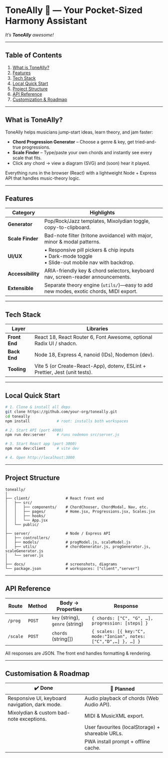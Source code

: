 # ToneAlly 🎸 — Your Pocket-Sized Harmony Assistant  
*It’s **ToneAlly** awesome!*

---

## Table of Contents
1. [What is ToneAlly?](#what-is-toneally)
2. [Features](#features)
3. [Tech Stack](#tech-stack)
4. [Local Quick Start](#local-quick-start)
5. [Project Structure](#project-structure)
6. [API Reference](#api-reference)
7. [Customization & Roadmap](#customization--roadmap)

---

## What is ToneAlly?
ToneAlly helps musicians jump-start ideas, learn theory, and jam faster:

* **Chord Progression Generator** – Choose a genre & key, get tried-and-true progressions.
* **Scale Finder** – Type/paste your own chords and instantly see every scale that fits.
* Click any chord → view a diagram (SVG) and (soon) hear it played.

Everything runs in the browser (React) with a lightweight Node + Express API that handles music-theory logic.

---

## Features
| Category | Highlights |
|----------|------------|
| **Generator** | Pop/Rock/Jazz templates, Mixolydian toggle, copy-to-clipboard. |
| **Scale Finder** | Bad-note filter (tritone avoidance) with major, minor & modal patterns. |
| **UI/UX** | • Responsive pill pickers & chip inputs<br>• Dark-mode toggle<br>• Slide-out mobile nav with backdrop. |
| **Accessibility** | ARIA-friendly key & chord selectors, keyboard nav, screen-reader announcements. |
| **Extensible** | Separate theory engine (`utils/`)—easy to add new modes, exotic chords, MIDI export. |

---

## Tech Stack
| Layer | Libraries |
|-------|-----------|
| **Front End** | React 18, React Router 6, Font Awesome, optional Radix UI / shadcn. |
| **Back End** | Node 18, Express 4, nanoid (IDs), Nodemon (dev). |
| **Tooling**  | Vite 5 (or Create-React-App), dotenv, ESLint + Prettier, Jest (unit tests). |

---

## Local Quick Start

```bash
# 1. Clone & install all deps
git clone https://github.com/your-org/toneally.git
cd toneally
npm install            # root: installs both workspaces

# 2. Start API (port 4000)
npm run dev:server     # runs nodemon src/server.js

# 3. Start React app (port 3000)
npm run dev:client     # vite dev

# 4. Open http://localhost:3000
```

---

## Project Structure

```
toneally/
│
├── client/                # React front end
│   ├── src/
│   │   ├── components/    # ChordChooser, ChordModal, Nav, etc.
│   │   ├── pages/         # Home.jsx, Progressions.jsx, Scales.jsx
│   │   ├── hooks/
│   │   └── App.jsx
│   └── public/
│
├── server/                # Node / Express API
│   ├── controllers/
│   ├── models/            # progModel.js, scaleModel.js
│   ├── utils/             # chordGenerator.js, progGenerator.js, scaleGenerator.js
│   └── server.js
│
├── docs/                  # screenshots, diagrams
└── package.json           # workspaces: ["client","server"]
```

---

## API Reference

| Route    | Method | Body → Properties                | Response                                                         |
| -------- | ------ | -------------------------------- | ---------------------------------------------------------------- |
| `/prog`  | `POST` | `key` (string), `genre` (string) | `{ chords: ["C", "G", …], progression: [steps] }`                |
| `/scale` | `POST` | `chords` (string\[])             | `{ scales: [{ key:"C", mode:"Ionian", notes:["C","D",…] }, …] }` |

All responses are JSON. The front end handles formatting & rendering.

---

## Customisation & Roadmap

| ✔️ Done                                          | 🚧 Planned                                       |
| ------------------------------------------------ | ------------------------------------------------ |
| Responsive UI, keyboard navigation, dark mode.   | Audio playback of chords (Web Audio API).        |
| Mixolydian & custom bad-note exceptions.         | MIDI & MusicXML export.                          |
|  | User favourites (localStorage) + shareable URLs. |
|                     | PWA install prompt + offline cache.              |
